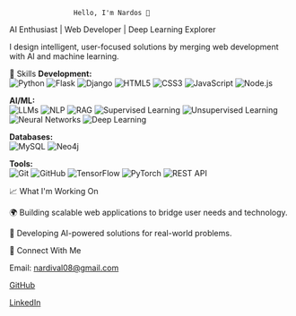                     Hello, I'm Nardos 👋
AI Enthusiast | Web Developer | Deep Learning Explorer

I design intelligent, user-focused solutions by merging web development with AI and machine learning.

🔧 Skills
**Development:**  
![Python](https://img.shields.io/badge/Python-3776AB?style=for-the-badge&logo=python&logoColor=white) ![Flask](https://img.shields.io/badge/Flask-000000?style=for-the-badge&logo=flask&logoColor=white) ![Django](https://img.shields.io/badge/Django-092E20?style=for-the-badge&logo=django&logoColor=white) ![HTML5](https://img.shields.io/badge/HTML5-E34F26?style=for-the-badge&logo=html5&logoColor=white) ![CSS3](https://img.shields.io/badge/CSS3-1572B6?style=for-the-badge&logo=css3&logoColor=white) ![JavaScript](https://img.shields.io/badge/JavaScript-F7DF1E?style=for-the-badge&logo=javascript&logoColor=black) ![Node.js](https://img.shields.io/badge/Node.js-339933?style=for-the-badge&logo=node.js&logoColor=white)

**AI/ML:**  
![LLMs](https://img.shields.io/badge/LLMs-FF8C00?style=for-the-badge&logo=google&logoColor=white) ![NLP](https://img.shields.io/badge/NLP-008080?style=for-the-badge&logo=language&logoColor=white) ![RAG](https://img.shields.io/badge/RAG-008080?style=for-the-badge&logo=brain&logoColor=white) ![Supervised Learning](https://img.shields.io/badge/Supervised%20Learning-FF5733?style=for-the-badge&logo=brain&logoColor=white) ![Unsupervised Learning](https://img.shields.io/badge/Unsupervised%20Learning-900C3F?style=for-the-badge&logo=brain&logoColor=white) ![Neural Networks](https://img.shields.io/badge/Neural%20Networks-00BFFF?style=for-the-badge&logo=brain&logoColor=white) ![Deep Learning](https://img.shields.io/badge/Deep%20Learning-4B0082?style=for-the-badge&logo=brain&logoColor=white)

**Databases:**  
![MySQL](https://img.shields.io/badge/MySQL-00758F?style=for-the-badge&logo=mysql&logoColor=white) ![Neo4j](https://img.shields.io/badge/Neo4j-3C873A?style=for-the-badge&logo=neo4j&logoColor=white)

**Tools:**  
![Git](https://img.shields.io/badge/Git-F1502F?style=for-the-badge&logo=git&logoColor=white) ![GitHub](https://img.shields.io/badge/GitHub-181717?style=for-the-badge&logo=github&logoColor=white) ![TensorFlow](https://img.shields.io/badge/TensorFlow-FF6F00?style=for-the-badge&logo=tensorflow&logoColor=white) ![PyTorch](https://img.shields.io/badge/PyTorch-EE4C2C?style=for-the-badge&logo=pytorch&logoColor=white) ![REST API](https://img.shields.io/badge/REST%20API-00A4A6?style=for-the-badge&logo=api&logoColor=white)


📈 What I'm Working On

🌍 Building scalable web applications to bridge user needs and technology.

🤖 Developing AI-powered solutions for real-world problems.

📢 Connect With Me

Email: nardival08@gmail.com

   [GitHub](https://github.com/Nardos-serkalem)

   [LinkedIn](https://www.linkedin.com/in/nardi21)






  
                           



